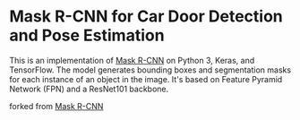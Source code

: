 # Mask R-CNN for Car Door Detection and Pose Estimation

This is an implementation of [Mask R-CNN](https://arxiv.org/abs/1703.06870) on Python 3, Keras, and TensorFlow. The model generates bounding boxes and segmentation masks for each instance of an object in the image. It's based on Feature Pyramid Network (FPN) and a ResNet101 backbone.

forked from [Mask R-CNN](https://github.com/matterport/Mask_RCNN)
